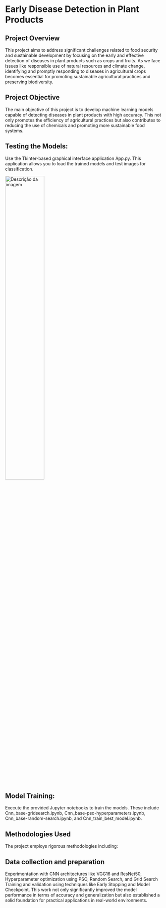 
# Early Disease Detection in Plant Products

## Project Overview

This project aims to address significant challenges related to food security and sustainable development by focusing on the early and effective detection of diseases in plant products such as crops and fruits. As we face issues like responsible use of natural resources and climate change, identifying and promptly responding to diseases in agricultural crops becomes essential for promoting sustainable agricultural practices and preserving biodiversity.

## Project Objective

The main objective of this project is to develop machine learning models capable of detecting diseases in plant products with high accuracy. This not only promotes the efficiency of agricultural practices but also contributes to reducing the use of chemicals and promoting more sustainable food systems.

## Testing the Models:

Use the Tkinter-based graphical interface application App.py. This application allows you to load the trained models and test images for classification.

<img src="https://github.com/jorgermduarte/isec-ic/assets/45755132/4e2f1a06-466c-4aa6-86a6-5d401d132459" alt="Descrição da imagem" width="50%">


## Model Training:

Execute the provided Jupyter notebooks to train the models. These include Cnn_base-gridsearch.ipynb, Cnn_base-pso-hyperparameters.ipynb, Cnn_base-random-search.ipynb, and Cnn_train_best_model.ipynb.

## Methodologies Used

The project employs rigorous methodologies including:

## Data collection and preparation

Experimentation with CNN architectures like VGG16 and ResNet50, Hyperparameter optimization using PSO, Random Search, and Grid Search Training and validation using techniques like Early Stopping and Model Checkpoint.
This work not only significantly improved the model performance in terms of accuracy and generalization but also established a solid foundation for practical applications in real-world environments.

